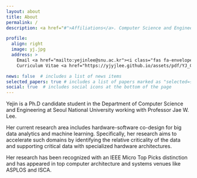 ```yaml
---
layout: about
title: About
permalink: /
description: <a href="#">Affiliations</a>. Computer Science and Engineering, Seoul National University

profile:
  align: right
  image: yj.jpg
  address: >
    Email <a href="mailto:yejinlee@snu.ac.kr"><i class="fas fa-envelope""></i></a><br>
    Curriculum Vitae <a href="https://yjyjlee.github.io/assets/pdf/YJ_CV.pdf"><i class="ai ai-cv"></i></a>

news: false  # includes a list of news items
selected_papers: true # includes a list of papers marked as "selected={true}"
social: true  # includes social icons at the bottom of the page
---
```

<!-- 
Write your biography here. Tell the world about yourself. Link to your favorite [subreddit](http://reddit.com){:target="\_blank"}. You can put a picture in, too. The code is already in, just name your picture `prof_pic.jpg` and put it in the `img/` folder.

Put your address / P.O. box / other info right below your picture. You can also disable any these elements by editing `profile` property of the YAML header of your `_pages/about.md`. Edit `_bibliography/papers.bib` and Jekyll will render your [publications page](/al-folio/publications/) automatically.

Link to your social media connections, too. This theme is set up to use [Font Awesome icons](http://fortawesome.github.io/Font-Awesome/){:target="\_blank"} and [Academicons](https://jpswalsh.github.io/academicons/){:target="\_blank"}, like the ones below. Add your Facebook, Twitter, LinkedIn, Google Scholar, or just disable all of them.
 -->

 Yejin is a Ph.D candidate student in the Department of Computer Science and Engineering at Seoul National University working with Professor Jae W. Lee. 

 Her current research area includes hardware-software co-design for big data analytics and machine learning. Specifically, her research aims to accelerate such domains by identifying the relative criticality of the data and supporting critical data with specialized hardware architectures. 

 Her research has been recognized with an IEEE Micro Top Picks distinction and has appeared in top computer architecture and systems venues like ASPLOS and ISCA.